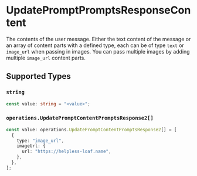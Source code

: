 # UpdatePromptPromptsResponseContent

The contents of the user message. Either the text content of the message or an array of content parts with a defined type, each can be of type `text` or `image_url` when passing in images. You can pass multiple images by adding multiple `image_url` content parts. 


## Supported Types

### `string`

```typescript
const value: string = "<value>";
```

### `operations.UpdatePromptContentPromptsResponse2[]`

```typescript
const value: operations.UpdatePromptContentPromptsResponse2[] = [
  {
    type: "image_url",
    imageUrl: {
      url: "https://helpless-loaf.name",
    },
  },
];
```

